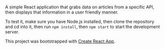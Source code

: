 A simple React application that grabs data on articles from a specific API, then displays that information in a user friendly manner.

To test it, make sure you have Node.js installed, then clone the repository and cd into it, then run ```npm install```, then ```npm start``` to start the development server.

This project was bootstrapped with [Create React App](https://github.com/facebookincubator/create-react-app).